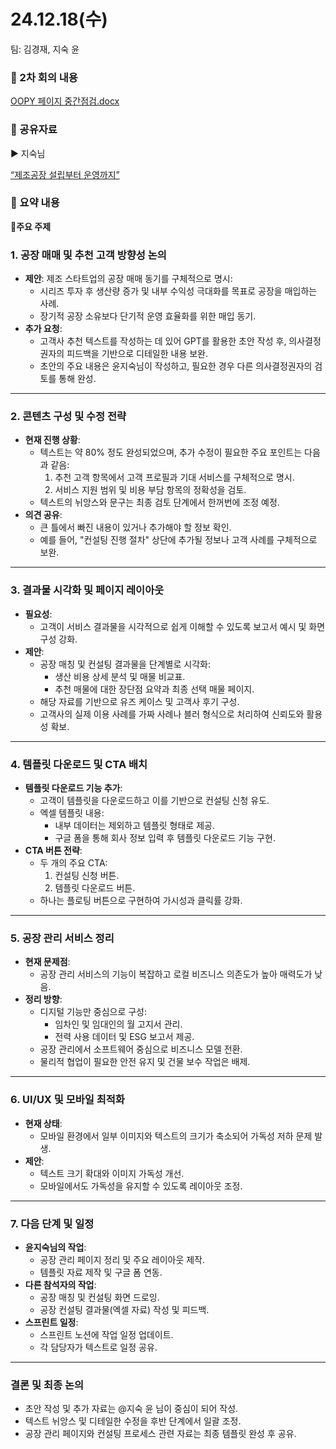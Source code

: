 # 24.12.18(수)

팀: 김경재, 지숙 윤

### 📍 2차 회의 내용

[OOPY 페이지 중간점검.docx](OOPY_%25ED%258E%2598%25EC%259D%25B4%25EC%25A7%2580_%25EC%25A4%2591%25EA%25B0%2584%25EC%25A0%2590%25EA%25B2%2580.docx)

### 📃 공유자료

▶️ 지숙님

[“제조공장 설립부터 운영까지”](https://realizable-factory.oopy.io/)

### **🚩 요약 내용**

**📍주요 주제** 

### **1. 공장 매매 및 추천 고객 방향성 논의**

- **제안**: 제조 스타트업의 공장 매매 동기를 구체적으로 명시:
    - 시리즈 투자 후 생산량 증가 및 내부 수익성 극대화를 목표로 공장을 매입하는 사례.
    - 장기적 공장 소유보다 단기적 운영 효율화를 위한 매입 동기.
- **추가 요청**:
    - 고객사 추천 텍스트를 작성하는 데 있어 GPT를 활용한 초안 작성 후, 의사결정권자의 피드백을 기반으로 디테일한 내용 보완.
    - 초안의 주요 내용은 윤지숙님이 작성하고, 필요한 경우 다른 의사결정권자의 검토를 통해 완성.

---

### **2. 콘텐츠 구성 및 수정 전략**

- **현재 진행 상황**:
    - 텍스트는 약 80% 정도 완성되었으며, 추가 수정이 필요한 주요 포인트는 다음과 같음:
        1. 추천 고객 항목에서 고객 프로필과 기대 서비스를 구체적으로 명시.
        2. 서비스 지원 범위 및 비용 부담 항목의 정확성을 검토.
    - 텍스트의 뉘앙스와 문구는 최종 검토 단계에서 한꺼번에 조정 예정.
- **의견 공유**:
    - 큰 틀에서 빠진 내용이 있거나 추가해야 할 정보 확인.
    - 예를 들어, "컨설팅 진행 절차" 상단에 추가될 정보나 고객 사례를 구체적으로 보완.

---

### **3. 결과물 시각화 및 페이지 레이아웃**

- **필요성**:
    - 고객이 서비스 결과물을 시각적으로 쉽게 이해할 수 있도록 보고서 예시 및 화면 구성 강화.
- **제안**:
    - 공장 매칭 및 컨설팅 결과물을 단계별로 시각화:
        - 생산 비용 상세 분석 및 매물 비교표.
        - 추천 매물에 대한 장단점 요약과 최종 선택 매물 페이지.
    - 해당 자료를 기반으로 유즈 케이스 및 고객사 후기 구성.
    - 고객사의 실제 이용 사례를 가짜 사례나 블러 형식으로 처리하여 신뢰도와 활용성 확보.

---

### **4. 템플릿 다운로드 및 CTA 배치**

- **템플릿 다운로드 기능 추가**:
    - 고객이 템플릿을 다운로드하고 이를 기반으로 컨설팅 신청 유도.
    - 엑셀 템플릿 내용:
        - 내부 데이터는 제외하고 템플릿 형태로 제공.
        - 구글 폼을 통해 회사 정보 입력 후 템플릿 다운로드 기능 구현.
- **CTA 버튼 전략**:
    - 두 개의 주요 CTA:
        1. 컨설팅 신청 버튼.
        2. 템플릿 다운로드 버튼.
    - 하나는 플로팅 버튼으로 구현하여 가시성과 클릭률 강화.

---

### **5. 공장 관리 서비스 정리**

- **현재 문제점**:
    - 공장 관리 서비스의 기능이 복잡하고 로컬 비즈니스 의존도가 높아 매력도가 낮음.
- **정리 방향**:
    - 디지털 기능만 중심으로 구성:
        - 임차인 및 임대인의 월 고지서 관리.
        - 전력 사용 데이터 및 ESG 보고서 제공.
    - 공장 관리에서 소프트웨어 중심으로 비즈니스 모델 전환.
    - 물리적 협업이 필요한 안전 유지 및 건물 보수 작업은 배제.

---

### **6. UI/UX 및 모바일 최적화**

- **현재 상태**:
    - 모바일 환경에서 일부 이미지와 텍스트의 크기가 축소되어 가독성 저하 문제 발생.
- **제안**:
    - 텍스트 크기 확대와 이미지 가독성 개선.
    - 모바일에서도 가독성을 유지할 수 있도록 레이아웃 조정.

---

### **7. 다음 단계 및 일정**

- **윤지숙님의 작업**:
    - 공장 관리 페이지 정리 및 주요 레이아웃 제작.
    - 템플릿 자료 제작 및 구글 폼 연동.
- **다른 참석자의 작업**:
    - 공장 매칭 및 컨설팅 화면 드로잉.
    - 공장 컨설팅 결과물(엑셀 자료) 작성 및 피드백.
- **스프린트 일정**:
    - 스프린트 노션에 작업 일정 업데이트.
    - 각 담당자가 텍스트로 일정 공유.

---

### **결론 및 최종 논의**

- 초안 작성 및 추가 자료는 @지숙 윤  님이 중심이 되어 작성.
- 텍스트 뉘앙스 및 디테일한 수정을 후반 단계에서 일괄 조정.
- 공장 관리 페이지와 컨설팅 프로세스 관련 자료는 최종 템플릿 완성 후 공유.